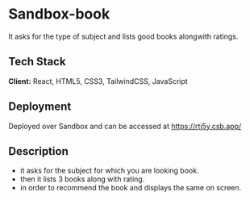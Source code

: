 
# Sandbox-book

It asks for the type of subject and lists good books alongwith ratings.


## Tech Stack

**Client:** React, HTML5, CSS3, TailwindCSS, JavaScript

  
## Deployment

Deployed over Sandbox and can be accessed at 
https://rtj5y.csb.app/


## Description
- it asks for the subject for which you are looking book.
- then it lists 3 books along with rating.
- in order to recommend the book and displays the same on screen.
